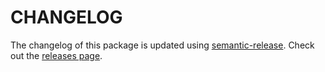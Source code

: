 # CHANGELOG

The changelog of this package is updated using [semantic-release](https://github.com/semantic-release/semantic-release). Check out the [releases page](https://github.com/dillionmegida/cross-cmd/releases).
